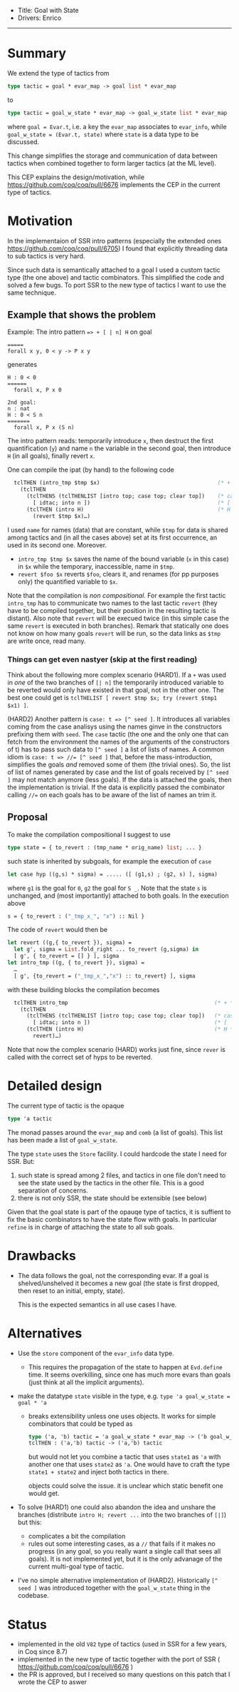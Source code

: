 - Title: Goal with State
- Drivers: Enrico

----

# Summary

We extend the type of tactics from
```ocaml
type tactic = goal * evar_map -> goal list * evar_map
```
to
```ocaml
type tactic = goal_w_state * evar_map -> goal_w_state list * evar_map
```
where `goal = Evar.t`, i.e. a key the `evar_map` associates to `evar_info`,
while `goal_w_state = (Evar.t, state)` where `state` is a data type to be discussed.

This change simplifies the storage and communication of data between
tactics when combined together to form larger tactics (at the ML level).

This CEP explains the design/motivation, while https://github.com/coq/coq/pull/6676 
implements the CEP in the current type of tactics.

# Motivation

In the implementaion of SSR intro patterns (especially the extended ones https://github.com/coq/coq/pull/6705)
I found that explicitly threading data to sub tactics is very hard.

Since such data is semantically attached to a goal I used a custom tactic type (the one above) and tactic combinators.
This simplified the code and solved a few bugs. To port SSR to the new type of tactics I want to use the same technique.

## Example that shows the problem

Example: The intro pattern `=> + [ | n] H` on goal
```coq
=====
forall x y, 0 < y -> P x y
```
generates
```coq
H : 0 < 0
======
  forall x, P x 0

2nd goal:
n : nat
H : 0 < S n 
=======
  forall x, P x (S n)
```
The intro pattern reads: temporarily introduce `x`, then destruct the first quantification (`y`) and name `n` the
variable in the second goal, then introduce `H` (in all goals), finally revert `x`.

One can compile the ipat (by hand) to the following code

```ocaml
  tclTHEN (intro_tmp $tmp $x)                                     (* + *)
    (tclTHEN          
      (tclTHENS (tclTHENLIST [intro top; case top; clear top])    (* case *)
        [ idtac; into n ])                                        (* [ | n ] *)
      (tclTHEN (intro H)                                          (* H *)
        (revert $tmp $x)…)                                    
```

I used `name` for names (data) that are constant, while `$tmp` for data is
shared among tactics and (in all the cases above) set at its first occurrence,
an used in its second one. Moreover.
- `intro_tmp $tmp $x` saves the name of the bound variable (`x` in this case) in `$x` while the temporary, inaccessible,
   name in `$tmp`.
- `revert $foo $x` reverts `$foo`, clears it, and renames (for pp purposes only) the quantified variable to `$x`.

Note that the compilation is *non compositional*. For example the first tactic `intro_tmp`
has to communicate two names to the last tactic `revert` (they have to be compiled together,
but their position in the resulting tactic is distant). Also note that `revert` will be execued
twice (in this simple case the same `revert` is executed in both branches).  Remark that statically
one does not know on how many goals `revert` will be run, so the data links as `$tmp` are write once,
read many.  

### Things can get even nastyer (skip at the first reading)

Think about the following more complex scenario (HARD1).
If a `+` was used in *one* of the two branches of `[| n]` the temporarily 
introduced variable to be reverted
would only have existed in that goal, not in the other one. The best one could get is 
`tclTHELIST [ revert $tmp $x; try (revert $tmp1 $x1) ]`. 

(HARD2) Another pattern is `case: t => [^ seed ]`. It introduces all variables coming
from the case analisys using the names ginve in the constructors prefixing them
with `seed`. The `case` tactic (the one and the only one that can fetch
from the environment the names of the arguments of the constructors of t)
has to pass such data to `[^ seed ]` a list of lists of names.
A common idiom is `case: t => //= [^ seed ]` that, before the mass-introduction,
simplifies the goals *and* removed some of them (the trivial ones).
So, the list of list of names generated by case and the list of goals
received by `[^ seed ]` may not match anymore (less goals). If the data is attached
the goals, then the implementation is trivial. If the data is explicitly passed
the combinator calling `//=` on each goals has to be aware of the list of names an 
trim it.

## Proposal

To make the compilation compositional I suggest to use
```ocaml
type state = { to_revert : (tmp_name * orig_name) list; ... }
```
such state is inherited by subgoals, for example the execution of `case`
```ocaml
let case hyp ((g,s) * sigma) = ..... ([ (g1,s) ; (g2, s) ], sigma)
```
where `g1` is the goal for `0`, `g2` the goal for `S _`. Note that the state `s` is unchanged, and
(most importantly) attached to both goals. In the execution above
```ocaml
s = { to_revert : ("_tmp_x_", "x") :: Nil }
```
The code of `revert` would then be
```ocaml
let revert ((g,{ to_revert }), sigma) =
  let g', sigma = List.fold_right ... to_revert (g,sigma) in
  [ g', { to_revert = [] } ], sigma
let intro_tmp ((g, { to_revert }), sigma) =
  …
  [ g', {to_revert = ("_tmp_x_","x") :: to_revert} ], sigma
```
with these building blocks the compilation becomes

```ocaml
  tclTHEN intro_tmp                                              (* + *)
    (tclTHEN
      (tclTHENS (tclTHENLIST [intro top; case top; clear top])   (* case *)
        [ idtac; into n ])                                       (* [ | n] *)
      (tclTHEN (intro H)                                         (* H *)
        revert)…)
```

Note that now the complex scenario (HARD) works just fine, since `rever` is called
with the correct set of hyps to be reverted.

# Detailed design

The current type of tactic is the opaque
```ocaml
type 'a tactic
```
The monad passes around the `evar_map` and `comb` (a list of goals).
This list has been made a list of `goal_w_state`.

The type `state` uses the `Store` facility.
I could hardcode the state I need for SSR. But:
1. such state is spread among 2 files, and tactics in one file don't need to see the
   state used by the tactics in the other file.  This is a good separation of concerns.
1. there is not only SSR, the state should be extensible (see below)

Given that the goal state is part of the opauqe type of tactics, it is suffient to
fix the basic combinators to have the state flow with goals. In particular `refine`
is in charge of attaching the state to all sub goals.

# Drawbacks

- The data follows the goal, not the corresponding evar. 
  If a goal is shelved/unshelved it becomes a new goal (the state is first dropped, 
  then reset to an initial, empty, state).
  
  This is the expected semantics in all use cases I have.

# Alternatives

- Use the `store` component of the `evar_info` data type. 
  + This requires the propagation of the state to happen at `Evd.define` time. 
    It seems overkilling, since one has much more evars than goals (just think at all the implicit arguments).
    
- make the datatype `state` visible in the type, e.g. `type 'a goal_w_state = goal * 'a`
  + breaks extensibility unless one uses objects.  It works for simple combinators that could be typed as
    ```ocaml
    type ('a, 'b) tactic = 'a goal_w_state * evar_map -> ('b goal_w_state) list * evar_map
    tclTHEN : ('a,'b) tactic -> ('a,'b) tactic
    ```
    but would not let you combine a tactic that uses `state1` as `'a` with
    another one that uses `state2` as `'a`. One would have to craft
    the type `state1 + state2` and inject both tactics in there.
    
    objects could solve the issue. it is unclear which static benefit one would get.
    
 - To solve (HARD1) one could also abandon the idea and unshare the branches (distribute `intro H; revert ...` into the two branches
   of `[|]`) but this:
   - complicates a bit the compilation
   - rules out some interesting cases, as a `//` that fails if it makes no progress (in any goal, so you really want
     a single call that sees all goals). It is not implemented yet, but it is the only advanage of the current
     multi-goal type of tactic.

- I've no simple alternative implementation of (HARD2). Historically `[^ seed ]` was introduced together
  with the `goal_w_state` thing in the codebase.

# Status

- implemented in the old `V82` type of tactics (used in SSR for a few years, in Coq since 8.7)
- implemented in the new type of tactic together with the port of SSR ( https://github.com/coq/coq/pull/6676 )
- the PR is approved, but I received so many questions on this patch that I wrote the CEP to aswer

